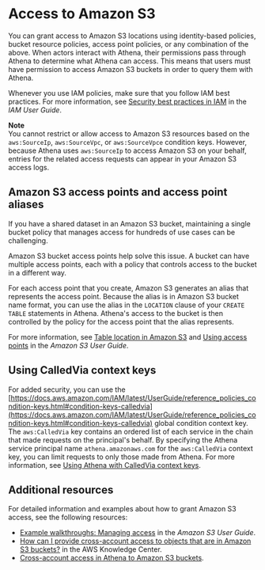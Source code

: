 # Access to Amazon S3<a name="s3-permissions"></a>

You can grant access to Amazon S3 locations using identity\-based policies, bucket resource policies, access point policies, or any combination of the above\. When actors interact with Athena, their permissions pass through Athena to determine what Athena can access\. This means that users must have permission to access Amazon S3 buckets in order to query them with Athena\.

Whenever you use IAM policies, make sure that you follow IAM best practices\. For more information, see [Security best practices in IAM](https://docs.aws.amazon.com/IAM/latest/UserGuide/best-practices.html) in the *IAM User Guide*\.

**Note**  
You cannot restrict or allow access to Amazon S3 resources based on the `aws:SourceIp`, `aws:SourceVpc`, or `aws:SourceVpce` condition keys\. However, because Athena uses `aws:SourceIp` to access Amazon S3 on your behalf, entries for the related access requests can appear in your Amazon S3 access logs\.

## Amazon S3 access points and access point aliases<a name="s3-permissions-aliases"></a>

If you have a shared dataset in an Amazon S3 bucket, maintaining a single bucket policy that manages access for hundreds of use cases can be challenging\.

Amazon S3 bucket access points help solve this issue\. A bucket can have multiple access points, each with a policy that controls access to the bucket in a different way\. 

For each access point that you create, Amazon S3 generates an alias that represents the access point\. Because the alias is in Amazon S3 bucket name format, you can use the alias in the `LOCATION` clause of your `CREATE TABLE` statements in Athena\. Athena's access to the bucket is then controlled by the policy for the access point that the alias represents\. 

For more information, see [Table location in Amazon S3](tables-location-format.md) and [Using access points](https://docs.aws.amazon.com/AmazonS3/latest/userguide/access-points.html) in the *Amazon S3 User Guide*\.

## Using CalledVia context keys<a name="s3-permissions-calledvia"></a>

For added security, you can use the [https://docs.aws.amazon.com/IAM/latest/UserGuide/reference_policies_condition-keys.html#condition-keys-calledvia](https://docs.aws.amazon.com/IAM/latest/UserGuide/reference_policies_condition-keys.html#condition-keys-calledvia) global condition context key\. The `aws:CalledVia` key contains an ordered list of each service in the chain that made requests on the principal's behalf\. By specifying the Athena service principal name `athena.amazonaws.com` for the `aws:CalledVia` context key, you can limit requests to only those made from Athena\. For more information, see [Using Athena with CalledVia context keys](security-iam-athena-calledvia.md)\.

## Additional resources<a name="s3-permissions-additional-resources"></a>

For detailed information and examples about how to grant Amazon S3 access, see the following resources:
+ [Example walkthroughs: Managing access](https://docs.aws.amazon.com/AmazonS3/latest/dev/example-walkthroughs-managing-access.html) in the *Amazon S3 User Guide*\.
+ [How can I provide cross\-account access to objects that are in Amazon S3 buckets?](http://aws.amazon.com/premiumsupport/knowledge-center/cross-account-access-s3/) in the AWS Knowledge Center\.
+ [Cross\-account access in Athena to Amazon S3 buckets](cross-account-permissions.md)\.